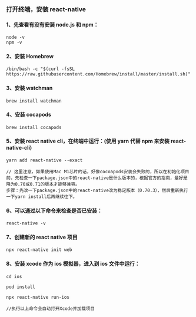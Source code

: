 ### 打开终端，安装 react-native

#### 1、先查看有没有安装 node.js 和 npm：

```
node -v
npm -v
```

#### 2、安装 Homebrew

```
/bin/bash -c "$(curl -fsSL https://raw.githubusercontent.com/Homebrew/install/master/install.sh)"
```

#### 3、安装 watchman

```
brew install watchman
```

#### 4、安装 cocapods

```
brew install cocapods
```

#### 5、安装 react native cli，在终端中运行：(使用 yarn 代替 npm 来安装 react-native-cli)

```
yarn add react-native --exact

// 这里注意，如果使用Mac M1芯片的话，好像cocoapods安装会失败的，所以在初始化项目前，先检查一下package.json中的react-native是什么版本的，根据官方的指南，最好是降为0.70或0.71的版本才能够兼容。
步骤：先改一下package.json中的react-native改为稳定版本（0.70.3），然后重新执行一下yarn install后再继续往下。
```

#### 6、可以通过以下命令来检查是否已安装：

```
react-native -v
```

#### 7、创建新的 react native 项目

```
npx react-native init web
```

#### 8、安装 xcode 作为 ios 模拟器，进入到 ios 文件中运行：

```
cd ios

pod install

npx react-native run-ios

//执行以上命令会自动打开Xcode并加载项目
```
